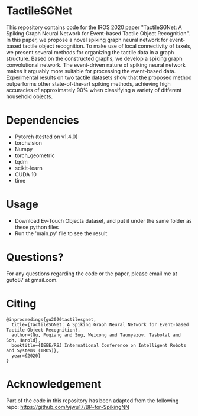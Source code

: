# TactileSGNet 
This repository contains code for the IROS 2020 paper "TactileSGNet: A Spiking Graph Neural Network for Event-based Tactile Object Recognition". In this paper, we propose a novel spiking graph neural network for event-based tactile object recognition. To make use of local connectivity of taxels, we present several methods for organizing the tactile data in a graph structure. Based on the constructed graphs, we develop a spiking graph convolutional network. The event-driven nature of spiking neural network makes it arguably more suitable for processing the event-based data. Experimental results on two tactile datasets show that the proposed method outperforms other state-of-the-art spiking methods, achieving high accuracies of approximately 90% when classifying a variety of different household objects.

# Dependencies
- Pytorch (tested on v1.4.0) 
- torchvision 
- Numpy 
- torch_geometric
- tqdm
- scikit-learn
- CUDA 10
- time

# Usage
- Download Ev-Touch Objects dataset, and put it under the same folder as these python files
- Run the 'main.py' file to see the result

# Questions?
For any questions regarding the code or the paper, please email me at gufq87 at gmail.com.

# Citing
```
@inproceedings{gu2020tactilesgnet,
  title={TactileSGNet: A Spiking Graph Neural Network for Event-based Tactile Object Recognition},
  author={Gu, Fuqiang and Sng, Weicong and Taunyazov, Tasbolat and Soh, Harold},
  booktitle={IEEE/RSJ International Conference on Intelligent Robots and Systems (IROS)},
  year={2020}
}
```

# Acknowledgement
Part of the code in this repository has been adapted from the following repo:
https://github.com/yjwu17/BP-for-SpikingNN 
